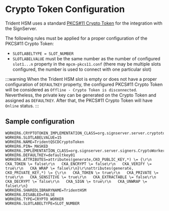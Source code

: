 # Crypto Token Configuration

Trident HSM uses a standard [PKCS#11 Crypto Token](https://doc.primekey.com/signserver/signserver-reference/signserver-components/cryptotokens/pkcs11cryptotoken) for the integration with the SignServer.

The following rules must be applied for a proper configuration of the PKCS#11 Crypto Token:
- `SLOTLABELTYPE = SLOT_NUMBER`
- `SLOTLABELVALUE` must be the same number as the number of configured `slot1...n` property in the `mpcm-pkcs11.conf` (there may be multiple slots configured, the number is used to connect with one particular slot)

:::warning
When the Trident HSM slot is empty or does not have a proper configuration of `DEFAULTKEY` property, the configured PKCS#11 Crypto Token will be considered as `Offline - Crypto Token is disconnected`. Nevertheless, the private key can be generated on the Crypto Token and assigned as `DEFAULTKEY`. After that, the PKCS#11 Crypto Token will have `Online` status.
:::

## Sample configuration

```
WORKER6.CRYPTOTOKEN_IMPLEMENTATION_CLASS=org.signserver.server.cryptotokens.PKCS11CryptoToken
WORKER6.SLOTLABELVALUE=15
WORKER6.NAME=TridentQSCDCryptoToken
WORKER6.PIN=_MASKED_
WORKER6.IMPLEMENTATION_CLASS=org.signserver.server.signers.CryptoWorker
WORKER6.DEFAULTKEY=defaultkey01
WORKER6.ATTRIBUTES=attributes(generate,CKO_PUBLIC_KEY,*) \= {\r\n   CKA_TOKEN \= false\r\n   CKA_ENCRYPT \= false\r\n   CKA_VERIFY \= true\r\n   CKA_WRAP \= false\r\n}\r\nattributes(generate, CKO_PRIVATE_KEY,*) \= {\r\n   CKA_TOKEN \= true\r\n   CKA_PRIVATE \= true\r\n   CKA_SENSITIVE \= true\r\n   CKA_EXTRACTABLE \= false\r\n   CKA_DECRYPT \= false\r\n   CKA_SIGN \= true\r\n   CKA_UNWRAP \= false\r\n}
WORKER6.SHAREDLIBRARYNAME=TridentHSM
WORKER6.DISABLED=FALSE
WORKER6.TYPE=CRYPTO_WORKER
WORKER6.SLOTLABELTYPE=SLOT_NUMBER
```